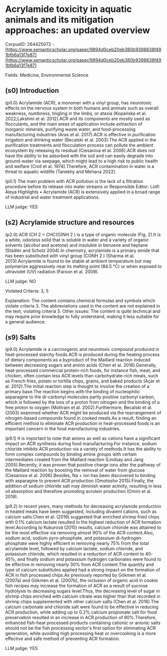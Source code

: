 # Acrylamide toxicity in aquatic animals and its mitigation approaches: an updated overview

CorpusID: 264425072 - [https://www.semanticscholar.org/paper/9894d0ceb20eb380b9398838f491bfb6a13f7e87](https://www.semanticscholar.org/paper/9894d0ceb20eb380b9398838f491bfb6a13f7e87)

Fields: Medicine, Environmental Science

## (s0) Introduction
(p0.0) Acrylamide (ACR), a monomer with a vinyl group, has neurotoxic effects on the nervous system in both humans and animals such as overall weakness, numbness, tingling in the limbs, or ataxia (Kopańska et al. 2022;Lakshmi et al. 2012).ACR and its components are mostly used as flocculants, and the main areas of application include extraction of inorganic minerals, purifying waste water, and food-processing manufacturing industries (Aras et al. 2017).ACR is effective in purification irrigation and drinking water (Becalski et al. 2003).The ACR applied in the purification treatments and flocculation process can pollute the ambient ecosystem by releasing its residual (Ciesarova et al. 2006).ACR does not have the ability to be adsorbed with the soil and can easily degrade into ground-water via seepage, which might lead to a high risk to public health and welfare (Croll et al. 1974).Therefore, ACR contamination in water is a threat to aquatic wildlife (Tanekhy and Mehana 2022).

(p0.1) The main problem with ACR pollution is the lack of a filtration procedure before its release into water streams or Responsible Editor: Lotfi Aleya Highlights • Acrylamide (ACR) is extensively applied in a broad range of industrial and water treatment applications.

LLM judge: YES

## (s2) Acrylamide structure and resources
(p2.0) ACR (CH 2 = CHC(O)NH 2 ) is a type of organic molecule (Fig. 2).It is a white, odorless solid that is soluble in water and a variety of organic solvents (alcohol and acetone) and insoluble in benzene and heptane (Stadler and Scholz 2004).In chemistry, acrylamide is a primary amide that has been substituted with vinyl group (CONH 2 ) (Sharma et al. 2013).Acrylamide is found to be stable at ambient temperature but may polymerize aggressively near its melting point (84.5 °C) or when exposed to ultraviolet (UV) radiation (Faroon et al. 2009).

LLM judge: NO

Violated Criteria: 3, 5

Explanation:
The content contains chemical formulas and symbols which violate criteria 3. The abbreviations used in the content are not explained in the text, violating criteria 5. 
Other issues: The content is quite technical and may require prior knowledge to fully understand, making it less suitable for a general audience.

## (s9) Salts
(p9.0) Acrylamide is a carcinogenic and neurotoxic compound produced in heat-processed starchy foods.ACR is produced during the heating process of dietary components as a byproduct of the Maillard reaction induced between decreasing sugars and amino acids (Chen et al. 2016).Generally, heat-processed commercial protein-rich foods, for instance fish, meat, and chicken, often contain less ACR levels than carbohydrate-rich meals, such as French fries, potato or tortilla chips, grains, and baked products (Açar et al. 2012).The initial reaction step is thought to involve the creation of a primary base.The reaction begins with the binding of nucleophilic asparagine to the di-carbonyl molecules partly positive carbonyl carbon, which is followed by the loss of a proton from nitrogen and the binding of a free proton to oxygen (Mottram et al. 2002).Furthermore, Becalski et al. (2003) examined whether ACR might be produced via the rearrangement of nitrogen-based compounds found in cooked meals.As a result, finding an efficient method to eliminate ACR production in heat-processed foods is an important concern in the food manufacturing industries.

(p9.1) It is important to note that anions as well as cations have a significant impact on ACR synthesis during food manufacturing.For instance, sodium chloride inhibits ACR production via a variety of methods.It has the ability to form complex compounds by binding amine groups with certain intermediates created from the Maillard reaction (Lindsay and Jang 2005).Recently, it was proven that positive charge ions alter the pathway of the Maillard reaction by boosting the removal of water from glucose (Ciesarova et al. 2006).Besides, Na + ion has been discovered to binding with asparagine to prevent ACR production (Omotosho 2015).Finally, the addition of sodium chloride salt may diminish water activity, resulting in less oil absorption and therefore promoting acrolein production (Omini et al. 2019).

(p9.2) In recent years, many methods for decreasing acrylamide production in heated meals have been suggested, including divalent cations, such as calcium salts.Chen et al. (2016) suggested that enriched shrimp fried chips with 0.1% calcium lactate resulted in the highest reduction of ACR formation level.According to Kukurová (2015) results, calcium chloride was attained to be the most effective via removing almost 90% of the ACR content.Also, sodium acid, sodium pyro-phosphate, and potassium di-hydrogen phosphate were highly efficient in removing nearly 75% from the total acrylamide level, followed by calcium lactate, sodium chloride, and potassium chloride, which resulted in a reduction of ACR content to 40-45%, and finally sodium and potassium hydrogen carbonates were found to be effective in removing nearly 30% from ACR content.The quantity and type of calcium substitutes applied had a strong impact on the formation of ACR in fish processed chips.As previously reported by Gökmen et al. (2007a) and Gökmen et al. (2007b), the inclusion of organic acid in cookie fish recipes may increase the formation of ACR as a result of sucrose hydrolysis to decreasing sugars level.Thus, the decreasing level of sugar in shrimp chips enriched with calcium citrate was higher than that recorded in shrimp chips supplemented with other calcium salts (Chen et al. 2016).The calcium carbonate and chloride salt were found to be effective in reducing ACR production, while adding up to 0.2% calcium propionate salt for food preservation resulted in an increase in ACR production of 90%.Therefore, enhanced fish-heat processed products containing cationic or anionic salts should not be the fish processing sector's first option for eliminating ACR generation, while avoiding high processing heat or overcooking is a more effective and safe method of preventing ACR formation.

LLM judge: YES

